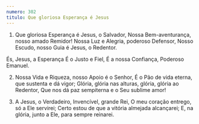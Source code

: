 ```yaml
---
numero: 302
titulo: Que gloriosa Esperança é Jesus
---
```

1. Que gloriosa Esperança é Jesus, o Salvador,
Nossa Bem-aventurança, nosso amado Remidor!
Nossa Luz e Alegria, poderoso Defensor,
Nosso Escudo, nosso Guia é Jesus, o Redentor.

És, Jesus, a Esperança
É o Justo e Fiel,
É a nossa Confiança,
Poderoso Emanuel.

2. Nossa Vida e Riqueza, nosso Apoio é o Senhor,
É o Pão de vida eterna, que sustenta e dá vigor;
Glória, glória nas alturas, glória, glória ao Redentor,
Que nos dá paz sempiterna e o Seu sublime amor!

3. A Jesus, o Verdadeiro, Invencível, grande Rei,
O meu coração entrego, só a Ele servirei;
Certo estou de que a vitória almejada alcançarei;
E, na glória, junto a Ele, para sempre reinarei.
